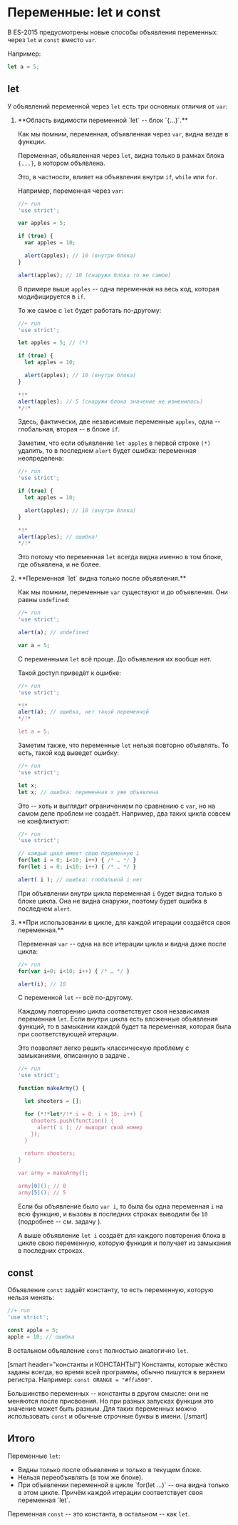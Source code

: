 # Переменные: let и const

В ES-2015 предусмотрены новые способы объявления переменных: через `let` и `const` вместо `var`.

Например:
```js
let a = 5;
```

## let

У объявлений переменной через `let` есть три основных отличия от `var`:

<ol>
<li>**Область видимости переменной `let` -- блок `{...}`.**

Как мы помним, переменная, объявленная через `var`, видна везде в функции. 

Переменная, объявленная через `let`, видна только в рамках блока `{...}`, в котором объявлена.

Это, в частности, влияет на объявления внутри `if`, `while` или `for`.

Например, переменная через `var`:

```js
//+ run 
'use strict';

var apples = 5; 

if (true) {
  var apples = 10;

  alert(apples); // 10 (внутри блока)
}

alert(apples); // 10 (снаружи блока то же самое)
```

В примере выше `apples` -- одна переменная на весь код, которая модифицируется в `if`.

То же самое с `let` будет работать по-другому:

```js
//+ run 
'use strict';

let apples = 5; // (*)

if (true) {
  let apples = 10;

  alert(apples); // 10 (внутри блока)
}

*!*
alert(apples); // 5 (снаружи блока значение не изменилось)
*/!*
```

Здесь, фактически, две независимые переменные `apples`, одна -- глобальная, вторая -- в блоке `if`.

Заметим, что если объявление `let apples` в первой строке `(*)` удалить, то в последнем `alert` будет ошибка: переменная неопределена:

```js
//+ run 
'use strict';

if (true) {
  let apples = 10;

  alert(apples); // 10 (внутри блока)
}

*!*
alert(apples); // ошибка!
*/!*
```


Это потому что переменная `let` всегда видна именно в том блоке, где объявлена, и не более.

</li>
<li>**Переменная `let` видна только после объявления.**

Как мы помним, переменные `var` существуют и до объявления. Они равны `undefined`:

```js
//+ run
'use strict';

alert(a); // undefined

var a = 5;
```

С переменными `let` всё проще. До объявления их вообще нет.

Такой доступ приведёт к ошибке:
```js
//+ run
'use strict';

*!*
alert(a); // ошибка, нет такой переменной
*/!*

let a = 5;
```

Заметим также, что переменные `let` нельзя повторно объявлять. То есть, такой код выведет ошибку:

```js
//+ run
'use strict';

let x;
let x; // ошибка: переменная x уже объявлена
```

Это -- хоть и выглядит ограничением по сравнению с `var`, но на самом деле проблем не создаёт. Например, два таких цикла совсем не конфликтуют:
```js
//+ run
'use strict';

// каждый цикл имеет свою переменную i
for(let i = 0; i<10; i++) { /* … */ }
for(let i = 0; i<10; i++) { /* … */ }

alert( i ); // ошибка: глобальной i нет
```

При объявлении внутри цикла переменная `i` будет видна только в блоке цикла. Она не видна снаружи, поэтому будет ошибка в последнем `alert`.


</li>
<li>**При использовании в цикле, для каждой итерации создаётся своя переменная.**

Переменная `var` -- одна на все итерации цикла и видна даже после цикла:

```js
//+ run
for(var i=0; i<10; i++) { /* … */ }

alert(i); // 10
```

С переменной `let` -- всё по-другому. 

Каждому повторению цикла соответствует своя независимая переменная `let`. Если внутри цикла есть вложенные объявления функций, то в замыкании каждой будет та переменная, которая была при соответствующей итерации.

Это позволяет легко решить классическую проблему с замыканиями, описанную в задаче [](/task/make-army).

```js
//+ run
'use strict';

function makeArmy() {

  let shooters = [];

  for (*!*let*/!* i = 0; i < 10; i++) {
    shooters.push(function() {
      alert( i ); // выводит свой номер
    });
  }

  return shooters;
}

var army = makeArmy();

army[0](); // 0
army[5](); // 5
```

Если бы объявление было `var i`, то была бы одна переменная `i` на всю функцию, и вызовы в последних строках выводили бы `10` (подробнее -- см. задачу [](/task/make-army)). 

А выше объявление `let i` создаёт для каждого повторения блока в цикле свою переменную, которую функция и получает из замыкания в последних строках.
</li>
</ol>

## const

Объявление `const` задаёт константу, то есть переменную, которую нельзя менять:

```js
//+ run
'use strict';

const apple = 5;
apple = 10; // ошибка
```

В остальном объявление `const` полностью аналогично `let`.

[smart header="константы и КОНСТАНТЫ"]
Константы, которые жёстко заданы всегда, во время всей программы, обычно пишутся в верхнем регистра. Например: <code>const ORANGE = "#ffa500"</code>. 

Большинство переменных -- константы в другом смысле: они не меняются после присвоения. Но при разных запусках функции это значение может быть разным. Для таких переменных можно использовать `const` и обычные строчные буквы в имени.
[/smart]

## Итого


Переменные `let`:

<ul>
<li>Видны только после объявления и только в текущем блоке.</li>
<li>Нельзя переобъявлять (в том же блоке).</li>
<li>При объявлении переменной в цикле `for(let …)` -- она видна только в этом цикле. Причём каждой итерации соответствует своя переменная `let`.</li>
</ul>

Переменная `const` -- это константа, в остальном -- как `let`.

